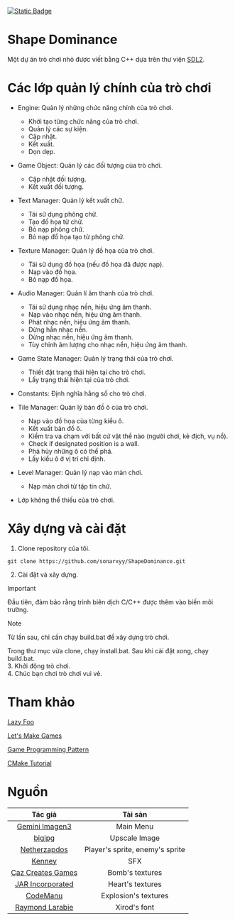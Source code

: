 [![Static Badge](https://img.shields.io/badge/Language-English-orange)](https://github.com/sonarxyy/ShapeDominance/blob/main/README.md)


# Shape Dominance
Một dự án trò chơi nhỏ được viết bằng C++ dựa trên thư viện [SDL2](https://wiki.libsdl.org/SDL2/FrontPage).


# Các lớp quản lý chính của trò chơi
- Engine: Quản lý những chức năng chính của trò chơi.
  - Khởi tạo từng chức năng của trò chơi.
  - Quản lý các sự kiện.
  - Cập nhật.
  - Kết xuất.
  - Dọn dẹp.
- Game Object: Quản lý các đối tượng của trò chơi.
  - Cập nhật đối tượng.
  - Kết xuất đối tượng.
- Text Manager: Quản lý kết xuất chữ.
  - Tái sử dụng phông chữ.
  - Tạo đồ họa từ chữ.
  - Bỏ nạp phông chữ.
  - Bỏ nạp đồ họa tạo từ phông chữ.
- Texture Manager: Quản lý đồ họa của trò chơi.
  - Tái sử dụng đồ họa (nếu đồ họa đã được nạp).
  - Nạp vào đồ họa.
  - Bỏ nạp đồ họa.
- Audio Manager: Quản lí âm thanh của trò chơi.
  - Tái sử dụng nhạc nền, hiệu ứng âm thanh.
  - Nạp vào nhạc nền, hiệu ứng âm thanh.
  - Phát nhạc nền, hiệu ứng âm thanh.
  - Dừng hẳn nhạc nền.
  - Dừng nhạc nền, hiệu ứng âm thanh.
  - Tùy chỉnh âm lượng cho nhạc nền, hiệu ứng âm thanh.
- Game State Manager: Quản lý trạng thái của trò chơi.
  - Thiết đặt trạng thái hiện tại cho trò chơi.
  - Lấy trạng thái hiện tại của trò chơi.
- Constants: Định nghĩa hằng số cho trò chơi.
- Tile Manager: Quản lý bản đồ ô của trò chơi.
  - Nạp vào đồ họa của từng kiểu ô.
  - Kết xuất bản đồ ô.
  - Kiểm tra va chạm với bất cứ vật thể nào (người chơi, kẻ địch, vụ nổ).
  - Check if designated position is a wall.
  - Phá hủy những ô có thể phá.
  - Lấy kiểu ô ở vị trí chỉ định.
- Level Manager: Quản lý nạp vào màn chơi.
  - Nạp màn chơi từ tập tin chữ.


- Lớp không thể thiếu của trò chơi.


# Xây dựng và cài đặt
1. Clone repository của tôi.
```
git clone https://github.com/sonarxyy/ShapeDominance.git
```
2. Cài đặt và xây dựng.
> [!IMPORTANT]
> Đầu tiên, đảm bảo rằng trình biên dịch C/C++ được thêm vào biến môi trường.

> [!NOTE]
> Từ lần sau, chỉ cần chạy build.bat để xây dựng trò chơi.

Trong thư mục vừa clone, chạy install.bat. Sau khi cài đặt xong, chạy build.bat.  
3. Khởi động trò chơi.  
4. Chúc bạn chơi trò chơi vui vẻ.


# Tham khảo
[Lazy Foo](https://lazyfoo.net/tutorials/SDL/)

[Let's Make Games](https://www.youtube.com/playlist?list=PLhfAbcv9cehhkG7ZQK0nfIGJC_C-wSLrx)

[Game Programming Pattern](https://gameprogrammingpatterns.com/contents.html)

[CMake Tutorial](https://cmake.org/cmake/help/latest/guide/tutorial/index.html)


# Nguồn
|                              Tác giả                              |             Tài sản             |
|:-----------------------------------------------------------------:|:-------------------------------:|
|  [Gemini Imagen3](https://deepmind.google/technologies/imagen-3/) |            Main Menu            |
|                   [bigjpg](https://bigjpg.com/)                   |          Upscale Image          |
|           [Netherzapdos](https://netherzapdos.itch.io/)           | Player's sprite, enemy's sprite |
|                 [Kenney](https://kenney.nl/assets)                |               SFX               |
|      [Caz Creates Games](https://caz-creates-games.itch.io/)      |         Bomb's textures         |
|            [JAR Incorporated](https://jarinc.itch.io/)            |         Heart's textures        |
|               [CodeManu](https://codemanu.itch.io/)               |       Explosion's textures      |
| [Raymond Larabie](https://www.dafont.com/profile.php?user=137418) |           Xirod's font          |